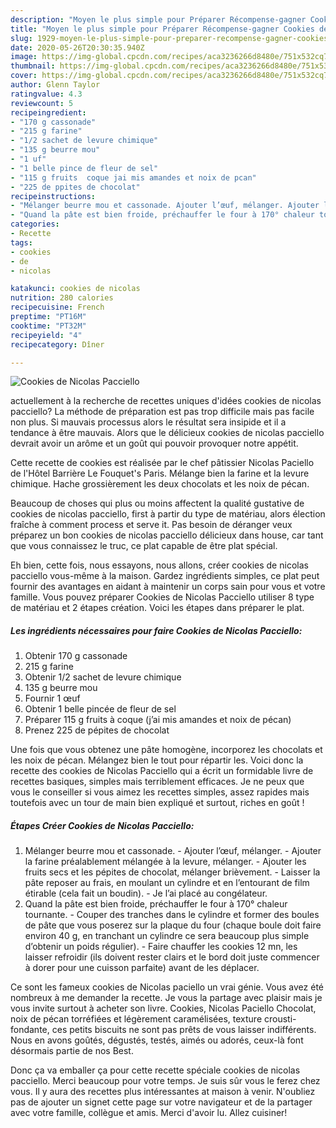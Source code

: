 ```yaml
---
description: "Moyen le plus simple pour Préparer Récompense-gagner Cookies de Nicolas Pacciello"
title: "Moyen le plus simple pour Préparer Récompense-gagner Cookies de Nicolas Pacciello"
slug: 1929-moyen-le-plus-simple-pour-preparer-recompense-gagner-cookies-de-nicolas-pacciello
date: 2020-05-26T20:30:35.940Z
image: https://img-global.cpcdn.com/recipes/aca3236266d8480e/751x532cq70/cookies-de-nicolas-pacciello-photo-principale-de-la-recette.jpg
thumbnail: https://img-global.cpcdn.com/recipes/aca3236266d8480e/751x532cq70/cookies-de-nicolas-pacciello-photo-principale-de-la-recette.jpg
cover: https://img-global.cpcdn.com/recipes/aca3236266d8480e/751x532cq70/cookies-de-nicolas-pacciello-photo-principale-de-la-recette.jpg
author: Glenn Taylor
ratingvalue: 4.3
reviewcount: 5
recipeingredient:
- "170 g cassonade"
- "215 g farine"
- "1/2 sachet de levure chimique"
- "135 g beurre mou"
- "1 uf"
- "1 belle pince de fleur de sel"
- "115 g fruits  coque jai mis amandes et noix de pcan"
- "225 de ppites de chocolat"
recipeinstructions:
- "Mélanger beurre mou et cassonade. Ajouter l’œuf, mélanger. Ajouter la farine préalablement mélangée à la levure, mélanger. Ajouter les fruits secs et les pépites de chocolat, mélanger brièvement. Laisser la pâte reposer au frais, en moulant un cylindre et en l’entourant de film étirable (cela fait un boudin). Je l’ai placé au congélateur."
- "Quand la pâte est bien froide, préchauffer le four à 170° chaleur tournante. Couper des tranches dans le cylindre et former des boules de pâte que vous poserez sur la plaque du four (chaque boule doit faire environ 40 g, en tranchant un cylindre ce sera beaucoup plus simple d’obtenir un poids régulier). Faire chauffer les cookies 12 mn, les laisser refroidir (ils doivent rester clairs et le bord doit juste commencer à dorer pour une cuisson parfaite) avant de les déplacer."
categories:
- Recette
tags:
- cookies
- de
- nicolas

katakunci: cookies de nicolas 
nutrition: 280 calories
recipecuisine: French
preptime: "PT16M"
cooktime: "PT32M"
recipeyield: "4"
recipecategory: Dîner

---
```



![Cookies de Nicolas Pacciello](https://img-global.cpcdn.com/recipes/aca3236266d8480e/751x532cq70/cookies-de-nicolas-pacciello-photo-principale-de-la-recette.jpg)

actuellement à la recherche de recettes uniques d'idées cookies de nicolas pacciello? La méthode de préparation est pas trop difficile mais pas facile non plus. Si mauvais processus alors le résultat sera insipide et il a tendance à être mauvais. Alors que le délicieux cookies de nicolas pacciello devrait avoir un arôme et un goût qui pouvoir provoquer notre appétit.

Cette recette de cookies est réalisée par le chef pâtissier Nicolas Paciello de l&#39;Hôtel Barrière Le Fouquet&#39;s Paris. Mélange bien la farine et la levure chimique. Hache grossièrement les deux chocolats et les noix de pécan.

Beaucoup de choses qui plus ou moins affectent la qualité gustative de cookies de nicolas pacciello, first à partir du type de matériau, alors élection fraîche à comment process et serve it. Pas besoin de déranger veux préparez un bon cookies de nicolas pacciello délicieux dans house, car tant que vous connaissez le truc, ce plat capable de être plat spécial.


Eh bien, cette fois, nous essayons, nous allons, créer cookies de nicolas pacciello vous-même à la maison. Gardez ingrédients simples, ce plat peut fournir des avantages en aidant à maintenir un corps sain pour vous et votre famille. Vous pouvez préparer Cookies de Nicolas Pacciello utiliser 8 type de matériau et 2 étapes création. Voici les étapes dans préparer le plat.

<!--inarticleads1-->

##### Les ingrédients nécessaires pour faire Cookies de Nicolas Pacciello:

1. Obtenir 170 g cassonade
1.  215 g farine
1. Obtenir 1/2 sachet de levure chimique
1.  135 g beurre mou
1. Fournir 1 œuf
1. Obtenir 1 belle pincée de fleur de sel
1. Préparer 115 g fruits à coque (j’ai mis amandes et noix de pécan)
1. Prenez 225 de pépites de chocolat


Une fois que vous obtenez une pâte homogène, incorporez les chocolats et les noix de pécan. Mélangez bien le tout pour répartir les. Voici donc la recette des cookies de Nicolas Pacciello qui a écrit un formidable livre de recettes basiques, simples mais terriblement efficaces. Je ne peux que vous le conseiller si vous aimez les recettes simples, assez rapides mais toutefois avec un tour de main bien expliqué et surtout, riches en goût ! 

<!--inarticleads2-->

##### Étapes Créer Cookies de Nicolas Pacciello:

1. Mélanger beurre mou et cassonade. - Ajouter l’œuf, mélanger. - Ajouter la farine préalablement mélangée à la levure, mélanger. - Ajouter les fruits secs et les pépites de chocolat, mélanger brièvement. - Laisser la pâte reposer au frais, en moulant un cylindre et en l’entourant de film étirable (cela fait un boudin). - Je l’ai placé au congélateur.
1. Quand la pâte est bien froide, préchauffer le four à 170° chaleur tournante. - Couper des tranches dans le cylindre et former des boules de pâte que vous poserez sur la plaque du four (chaque boule doit faire environ 40 g, en tranchant un cylindre ce sera beaucoup plus simple d’obtenir un poids régulier). - Faire chauffer les cookies 12 mn, les laisser refroidir (ils doivent rester clairs et le bord doit juste commencer à dorer pour une cuisson parfaite) avant de les déplacer.


Ce sont les fameux cookies de Nicolas paciello un vrai génie. Vous avez été nombreux à me demander la recette. Je vous la partage avec plaisir mais je vous invite surtout à acheter son livre. Cookies, Nicolas Paciello Chocolat, noix de pécan torréfiées et légèrement caramélisées, texture crousti-fondante, ces petits biscuits ne sont pas prêts de vous laisser indifférents. Nous en avons goûtés, dégustés, testés, aimés ou adorés, ceux-là font désormais partie de nos Best. 


Donc ça va emballer ça pour cette recette spéciale cookies de nicolas pacciello. Merci beaucoup pour votre temps. Je suis sûr vous le ferez chez vous. Il y aura des recettes plus  intéressantes at maison à venir. N'oubliez pas de ajouter un signet cette page sur votre navigateur et de la partager avec votre famille, collègue et amis. Merci d'avoir lu. Allez cuisiner!

